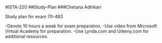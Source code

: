 #ISTA-220
##Study-Plan
###Chetana Adhikari


Study plan for exam 70-483

-Devote 10 hours a week for exam preparation.
-Use video from Microsoft Virtual Academy for preparation.
-Use Lynda.com and Udemy.com for additional resources.